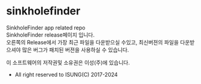 # sinkholefinder
SinkholeFinder app related repo  
SinkholeFinder release페이지 입니다.   
오른쪽의 Release에서 가장 최근 파일을 다운받으실 수있고,   최신버젼의 파일을 다운받으셔야 많은 버그가 패치된 버젼을 사용하실 수 있습니다.  


이 소프트웨어의 저작권및 소유권은 이성(주)에 있습니다.
- All right reserved to ISUNG(C) 2017-2024
  
